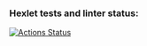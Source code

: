 ### Hexlet tests and linter status:
[![Actions Status](https://github.com/YuliPotapchenko/php-project-57/actions/workflows/hexlet-check.yml/badge.svg)](https://github.com/YuliPotapchenko/php-project-57/actions)